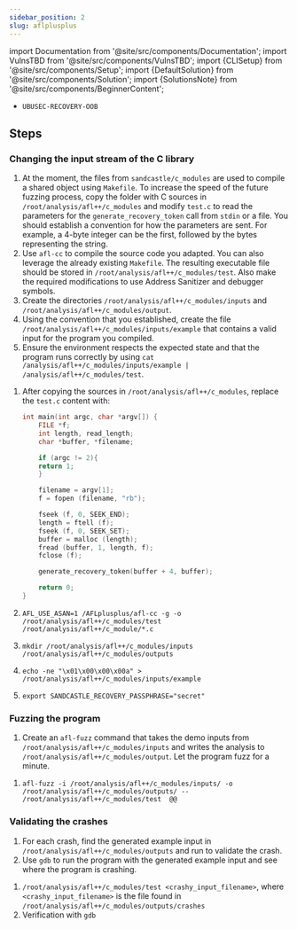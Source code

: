 ```yaml
---
sidebar_position: 2
slug: aflplusplus
---
```


import Documentation from '@site/src/components/Documentation';
import VulnsTBD from '@site/src/components/VulnsTBD';
import {CLISetup} from '@site/src/components/Setup';
import {DefaultSolution} from '@site/src/components/Solution';
import {SolutionsNote} from '@site/src/components/BeginnerContent';

<VulnsTBD>

- `UBUSEC-RECOVERY-OOB`

</VulnsTBD>

<CLISetup software="AFL++" profile="dynamic-analysis" container="aflplusplus"/>

<Documentation software="AFL++" link="https://aflplus.plus/docs/"/>

<SolutionsNote/>

## Steps

### Changing the input stream of the C library

1. At the moment, the files from `sandcastle/c_modules` are used to compile a shared object using `Makefile`. To increase the speed of the future fuzzing process, copy the folder with C sources in `/root/analysis/afl++/c_modules` and modify `test.c` to read the parameters for the `generate_recovery_token` call from `stdin` or a file. You should establish a convention for how the parameters are sent. For example, a 4-byte integer can be the first, followed by the bytes representing the string.
2. Use `afl-cc` to compile the source code you adapted. You can also leverage the already existing `Makefile`. The resulting executable file should be stored in `/root/analysis/afl++/c_modules/test`. Also make the required modifications to use Address Sanitizer and debugger symbols.
3. Create the directories `/root/analysis/afl++/c_modules/inputs` and `/root/analysis/afl++/c_modules/output`.
4. Using the convention that you established, create the file `/root/analysis/afl++/c_modules/inputs/example` that contains a valid input for the program you compiled.
5. Ensure the environment respects the expected state and that the program runs correctly by using `cat /analysis/afl++/c_modules/inputs/example | /analysis/afl++/c_modules/test`.

<DefaultSolution>

1. After copying the sources in `/root/analysis/afl++/c_modules`, replace the `test.c` content with:

    ```c
    int main(int argc, char *argv[]) {
        FILE *f;
        int length, read_length;
        char *buffer, *filename;

        if (argc != 2){
        return 1;
        }

        filename = argv[1];
        f = fopen (filename, "rb");

        fseek (f, 0, SEEK_END);
        length = ftell (f);
        fseek (f, 0, SEEK_SET);
        buffer = malloc (length);
        fread (buffer, 1, length, f);
        fclose (f);

        generate_recovery_token(buffer + 4, buffer);

        return 0;
    }
    ```

2. `AFL_USE_ASAN=1 /AFLplusplus/afl-cc -g -o /root/analysis/afl++/c_modules/test /root/analysis/afl++/c_module/*.c`
3. `mkdir /root/analysis/afl++/c_modules/inputs /root/analysis/afl++/c_modules/outputs`
4. `echo -ne "\x01\x00\x00\x00a" > /root/analysis/afl++/c_modules/inputs/example`
5. `export SANDCASTLE_RECOVERY_PASSPHRASE="secret"`

</DefaultSolution>

### Fuzzing the program

1. Create an `afl-fuzz` command that takes the demo inputs from `/root/analysis/afl++/c_modules/inputs` and writes the analysis to `/root/analysis/afl++/c_modules/output`. Let the program fuzz for a minute.

<DefaultSolution>

1. `afl-fuzz -i /root/analysis/afl++/c_modules/inputs/ -o /root/analysis/afl++/c_modules/outputs/ -- /root/analysis/afl++/c_modules/test  @@`

</DefaultSolution>

### Validating the crashes

1. For each crash, find the generated example input in `/root/analysis/afl++/c_modules/outputs` and run to validate the crash.
2. Use `gdb` to run the program with the generated example input and see where the program is crashing.

<DefaultSolution>

1. `/root/analysis/afl++/c_modules/test <crashy_input_filename>`, where `<crashy_input_filename>` is the file found in `/root/analysis/afl++/c_modules/outputs/crashes`
2. Verification with `gdb`

</DefaultSolution>
